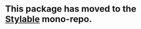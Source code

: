 # This package has moved to the [Stylable](https://github.com/wix/stylable/tree/master/packages/stylable-webpack-plugin) mono-repo. 
